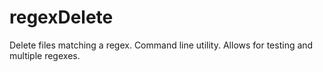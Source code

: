 # regexDelete
Delete files matching a regex. Command line utility. Allows for testing and multiple regexes.
